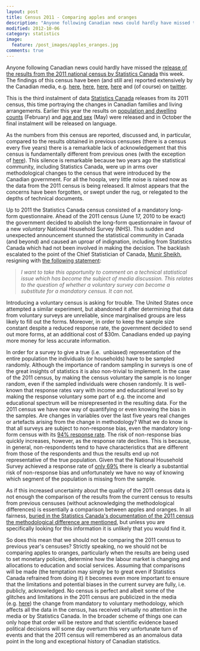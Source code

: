 ```yaml
---
layout: post
title: Census 2011 - Comparing apples and oranges
description: "Anyone following Canadian news could hardly have missed the release of the results from the 2011 national census by Statistics Canada this week."
modified: 2012-10-06
category: statistics
image:
  feature: /post_images/apples_oranges.jpg
comments: true   
---
```

Anyone following Canadian news could hardly have missed the <a href="http://www12.statcan.gc.ca/census-recensement/index-eng.cfm">release of the results from the 2011 national census by Statistics Canada</a> this week. The findings of this census have been (and still are) reported extensively by the Canadian media, e.g. <a href="http://www.cbc.ca/news/canada/story/2012/09/19/census-data-families-households.html">here</a>, <a href="http://www.cbc.ca/news/interactives/cp-census/index-sept-highlights.html">here</a>, <a href="http://news.nationalpost.com/tag/census-canada-2011/">here</a>, <a href="http://www.theglobeandmail.com/news/politics/take-the-2011-census-family-quiz/article4553429/">here</a> and (of course) on <a href="https://twitter.com/i/#!/search/?q=%232011Census&amp;src=hash">twitter</a>.

This is the third instalment of data <a href="http://www.statcan.gc.ca/">Statistics Canada</a> releases from its 2011 census, this time portraying the changes in Canadian families and living arrangements. Earlier this year the results on <a href="http://www12.statcan.gc.ca/census-recensement/2011/rt-td/index-eng.cfm#tab1">population and dwelling counts</a> (February) and <a href="http://www12.statcan.gc.ca/census-recensement/2011/rt-td/index-eng.cfm#tab2">age and sex</a> (May) were released and in October the final instalment will be released on language.

As the numbers from this census are reported, discussed and, in particular, compared to the results obtained in previous censuses (there is a census every five years) there is a remarkable lack of acknowledgement that this census is fundamentally different from previous ones (with the exception of <a href="http://www.universityaffairs.ca/long-form-census-remains-hot-topic-for-canadian-researchers.aspx">here</a>). This silence is remarkable because two years ago the statistical community, including Statistics Canada, were up in arms over methodological changes to the census that were introduced by the Canadian government. For all the hoopla, very little noise is raised now as the data from the 2011 census is being released. It almost appears that the concerns have been forgotten, or swept under the rug, or relegated to the depths of technical documents.

Up to 2011 the Statistics Canada census consisted of a mandatory long-form questionnaire. Ahead of the 2011 census (June 17, 2010 to be exact) the government decided to abolish the long-form questionnaire in favour of a new <em>voluntary</em> National Household Survey (NHS). This sudden and unexpected announcement stunned the statistical community in Canada (and beyond) and caused an uproar of indignation, including from Statistics Canada which had not been involved in making the decision. The backlash escalated to the point of the Chief Statistician of Canada, <a href="http://en.wikipedia.org/wiki/Munir_Sheikh">Munir Sheikh</a>, resigning with <a href="http://www.theglobeandmail.com/news/politics/statistics-canada-chief-falls-on-sword-over-census/article1647348/">the following statement</a>:
<blockquote><em>I want to take this opportunity to comment on a technical statistical issue which has become the subject of media discussion. This relates to the question of whether a voluntary survey can become a substitute for a mandatory census. It can not.</em></blockquote>
Introducing a voluntary census is asking for trouble. The United States once attempted a similar experiment, but abandoned it after determining that data from voluntary surveys are unreliable, since marginalised groups are less likely to fill out the forms. Moreover, in order to keep the sample size constant despite a reduced response rate, the government decided to send out more forms, at an additional cost of $30m. Canadians ended up paying more money for less accurate information.

In order for a survey to give a true (i.e.  unbiased) representation of the entire population the individuals (or households) have to be sampled randomly. Although the importance of random sampling in surveys is one of the great insights of statistics it is also non-trivial to implement. In the case of the 2011 census, by making the census voluntary the sample is no longer random, even if the sampled individuals were chosen randomly. It is well-known that response rates vary with income and educational level so by making the response voluntary some part of e.g. the income and educational spectrum will be misrepresented in the resulting data. For the 2011 census we have now way of quantifying or even knowing the bias in the samples. Are changes in variables over the last five years real changes or artefacts arising from the change in methodology? What we do know is that all surveys are subject to non-response bias, even the mandatory long-form census with its <a href="http://www.statcan.gc.ca/survey-enquete/household-menages/nhs-enm-eng.htm">94% response rate</a>. The risk of non-response bias quickly increases, however, as the response rate declines. This is because, in general, non-respondents tend to have characteristics that are different from those of the respondents and thus the results end up not representative of the true population. Given that the National Household Survey achieved a response rate of <a href="http://www12.statcan.gc.ca/NHS-ENM/2011/ref/about-apropos/nhs-enm_r012-eng.cfm">only 69%</a> there is clearly a substantial risk of non-response bias and unfortunately we have no way of knowing which segment of the population is missing from the sample.

As if this increased uncertainty about the quality of the 2011 census data is not enough the comparison of the results from the current census to results from previous censuses (without acknowledging the methodological differences) is essentially a comparison between apples and oranges. In all fairness, <a href="http://www.statcan.gc.ca/survey-enquete/household-menages/nhs-enm-eng.htm">buried in the Statistics Canada's documentation of the 2011 census the methodological difference are mentioned</a>, but unless you are specifically looking for this information it is unlikely that you would find it.

So does this mean that we should not be comparing the 2011 census to previous year's censuses? Strictly speaking, no we should not be comparing apples to oranges, particularly when the results are being used to set monetary policies, determine how the labour market is changing and allocations to education and social services. Assuming that comparisons will be made (the temptation may simply be to great even if Statistics Canada refrained from doing it) it becomes even more important to ensure that the limitations and potential biases in the current survey are fully, i.e. publicly, acknowledged. No census is perfect and albeit some of the glitches and limitations in the 2011 census are publicized in the media (e.g. <a href="http://www.cbc.ca/news/canada/british-columbia/story/2012/09/19/census-same-sex-marriage-family.html">here</a>) the change from mandatory to voluntary methodology, which affects all the data in the census, has received virtually no attention in the media or by Statistics Canada. In the broader scheme of things one can only hope that order will be restore and that scientific evidence based political decisions will some day overturn this very unfortunate turn of events and that the 2011 census will remembered as an anomalous data point in the long and exceptional history of Canadian statistics.
